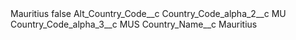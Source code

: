 <?xml version="1.0" encoding="UTF-8"?>
<CustomMetadata xmlns="http://soap.sforce.com/2006/04/metadata" xmlns:xsi="http://www.w3.org/2001/XMLSchema-instance" xmlns:xsd="http://www.w3.org/2001/XMLSchema">
    <label>Mauritius</label>
    <protected>false</protected>
    <values>
        <field>Alt_Country_Code__c</field>
        <value xsi:nil="true"/>
    </values>
    <values>
        <field>Country_Code_alpha_2__c</field>
        <value xsi:type="xsd:string">MU</value>
    </values>
    <values>
        <field>Country_Code_alpha_3__c</field>
        <value xsi:type="xsd:string">MUS</value>
    </values>
    <values>
        <field>Country_Name__c</field>
        <value xsi:type="xsd:string">Mauritius</value>
    </values>
</CustomMetadata>
